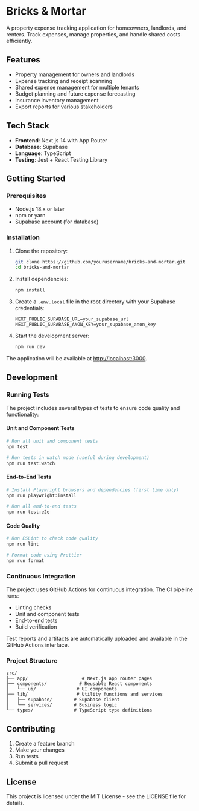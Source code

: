 # Bricks & Mortar

A property expense tracking application for homeowners, landlords, and renters. Track expenses, manage properties, and handle shared costs efficiently.

## Features

- Property management for owners and landlords
- Expense tracking and receipt scanning
- Shared expense management for multiple tenants
- Budget planning and future expense forecasting
- Insurance inventory management
- Export reports for various stakeholders

## Tech Stack

- **Frontend**: Next.js 14 with App Router
- **Database**: Supabase
- **Language**: TypeScript
- **Testing**: Jest + React Testing Library

## Getting Started

### Prerequisites

- Node.js 18.x or later
- npm or yarn
- Supabase account (for database)

### Installation

1. Clone the repository:

   ```bash
   git clone https://github.com/yourusername/bricks-and-mortar.git
   cd bricks-and-mortar
   ```

2. Install dependencies:

   ```bash
   npm install
   ```

3. Create a `.env.local` file in the root directory with your Supabase credentials:

   ```
   NEXT_PUBLIC_SUPABASE_URL=your_supabase_url
   NEXT_PUBLIC_SUPABASE_ANON_KEY=your_supabase_anon_key
   ```

4. Start the development server:
   ```bash
   npm run dev
   ```

The application will be available at [http://localhost:3000](http://localhost:3000).

## Development

### Running Tests

The project includes several types of tests to ensure code quality and functionality:

#### Unit and Component Tests
```bash
# Run all unit and component tests
npm test

# Run tests in watch mode (useful during development)
npm run test:watch
```

#### End-to-End Tests
```bash
# Install Playwright browsers and dependencies (first time only)
npm run playwright:install

# Run all end-to-end tests
npm run test:e2e
```

#### Code Quality
```bash
# Run ESLint to check code quality
npm run lint

# Format code using Prettier
npm run format
```

### Continuous Integration
The project uses GitHub Actions for continuous integration. The CI pipeline runs:
- Linting checks
- Unit and component tests
- End-to-end tests
- Build verification

Test reports and artifacts are automatically uploaded and available in the GitHub Actions interface.

### Project Structure

```
src/
├── app/                    # Next.js app router pages
├── components/            # Reusable React components
│   └── ui/               # UI components
├── lib/                  # Utility functions and services
│   ├── supabase/        # Supabase client
│   └── services/        # Business logic
└── types/               # TypeScript type definitions
```

## Contributing

1. Create a feature branch
2. Make your changes
3. Run tests
4. Submit a pull request

## License

This project is licensed under the MIT License - see the LICENSE file for details.
